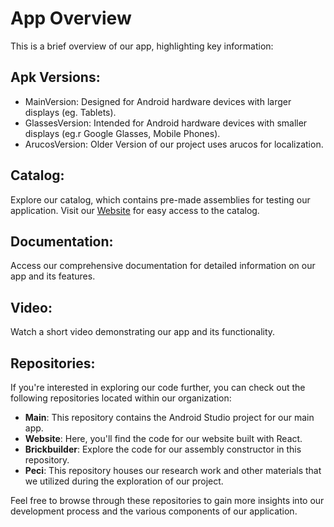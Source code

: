 # App Overview

This is a brief overview of our app, highlighting key information:

## Apk Versions:

-   MainVersion: Designed for Android hardware devices with larger displays (eg. Tablets).
-   GlassesVersion: Intended for Android hardware devices with smaller displays (eg.r Google Glasses, Mobile Phones).
-   ArucosVersion: Older Version of our project uses arucos for localization.

## Catalog:

Explore our catalog, which contains pre-made assemblies for testing our application. Visit our [Website](https://peci-right-move.github.io/WebSite/) for easy access to the catalog.

## Documentation:

Access our comprehensive documentation for detailed information on our app and its features.

## Video:

Watch a short video demonstrating our app and its functionality.

## Repositories:

If you're interested in exploring our code further, you can check out the following repositories located within our organization:

-   **Main**: This repository contains the Android Studio project for our main app.
-   **Website**: Here, you'll find the code for our website built with React.
-   **Brickbuilder**: Explore the code for our assembly constructor in this repository.
-   **Peci**: This repository houses our research work and other materials that we utilized during the exploration of our project.

Feel free to browse through these repositories to gain more insights into our development process and the various components of our application.
